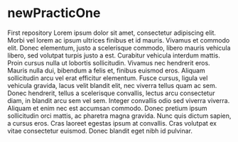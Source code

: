# newPracticOne
First repository
Lorem ipsum dolor sit amet, consectetur adipiscing elit. Morbi vel lorem ac ipsum ultrices finibus et id mauris. Vivamus et commodo elit. Donec elementum, justo a scelerisque commodo, libero mauris vehicula libero, sed volutpat turpis justo a est. Curabitur vehicula interdum mattis. Proin cursus nulla ut lobortis sollicitudin. Vivamus nec hendrerit eros. Mauris nulla dui, bibendum a felis et, finibus euismod eros. Aliquam sollicitudin arcu vel erat efficitur elementum. Fusce cursus, ligula vel vehicula gravida, lacus velit blandit elit, nec viverra tellus quam ac sem.
Donec hendrerit, tellus a scelerisque convallis, lectus arcu consectetur diam, in blandit arcu sem vel sem. Integer convallis odio sed viverra viverra. Aliquam et enim nec est accumsan commodo. Donec pretium ipsum sollicitudin orci mattis, ac pharetra magna gravida. Nunc quis dictum sapien, a cursus eros. Cras laoreet egestas ipsum at convallis. Cras volutpat ex vitae consectetur euismod. Donec blandit eget nibh id pulvinar.
